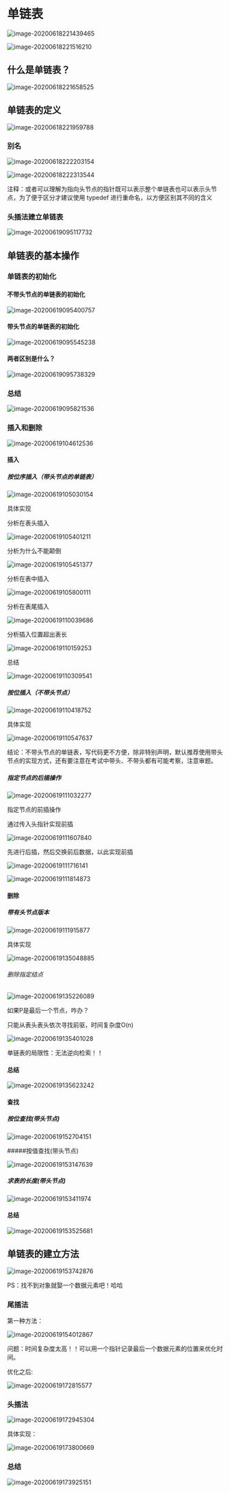# 单链表

![image-20200618221439465](https://cdn.jsdelivr.net/gh/KimYangOfCat/MyPicStorage/2021-CSPostgraduate-408/20200810002338.jpg)

![image-20200618221516210](https://cdn.jsdelivr.net/gh/KimYangOfCat/MyPicStorage/2021-CSPostgraduate-408/20200810002339.jpg)

## 什么是单链表？

![image-20200618221658525](https://cdn.jsdelivr.net/gh/KimYangOfCat/MyPicStorage/2021-CSPostgraduate-408/20200810002340.jpg)

## 单链表的定义

![image-20200618221959788](https://cdn.jsdelivr.net/gh/KimYangOfCat/MyPicStorage/2021-CSPostgraduate-408/20200810002341.jpg)

### 别名

![image-20200618222203154](https://cdn.jsdelivr.net/gh/KimYangOfCat/MyPicStorage/2021-CSPostgraduate-408/20200810002342.jpg)

![image-20200618222313544](https://cdn.jsdelivr.net/gh/KimYangOfCat/MyPicStorage/2021-CSPostgraduate-408/20200810002344.jpg)

注释：或者可以理解为指向头节点的指针既可以表示整个单链表也可以表示头节点，为了便于区分才建议使用 typedef 进行重命名，以方便区别其不同的含义

### 头插法建立单链表

![image-20200619095117732](https://cdn.jsdelivr.net/gh/KimYangOfCat/MyPicStorage/2021-CSPostgraduate-408/20200810002344.jpg)

## 单链表的基本操作

### 单链表的初始化

#### 不带头节点的单链表的初始化

![image-20200619095400757](https://cdn.jsdelivr.net/gh/KimYangOfCat/MyPicStorage/2021-CSPostgraduate-408/20200810002345.jpg)

#### 带头节点的单链表的初始化

![image-20200619095545238](https://cdn.jsdelivr.net/gh/KimYangOfCat/MyPicStorage/2021-CSPostgraduate-408/20200810004036.jpg)

#### 两者区别是什么？

![image-20200619095738329](https://cdn.jsdelivr.net/gh/KimYangOfCat/MyPicStorage/2021-CSPostgraduate-408/20200810004054.jpg)

### 总结

![image-20200619095821536](https://cdn.jsdelivr.net/gh/KimYangOfCat/MyPicStorage/2021-CSPostgraduate-408/20200810004128.jpg)

### 插入和删除

![image-20200619104612536](https://cdn.jsdelivr.net/gh/KimYangOfCat/MyPicStorage/2021-CSPostgraduate-408/20200810004120.jpg)

#### 插入

##### 按位序插入（带头节点的单链表）

![image-20200619105030154](https://cdn.jsdelivr.net/gh/KimYangOfCat/MyPicStorage/2021-CSPostgraduate-408/20200810004107.jpg)

具体实现

分析在表头插入

![image-20200619105401211](https://cdn.jsdelivr.net/gh/KimYangOfCat/MyPicStorage/2021-CSPostgraduate-408/20200810004202.jpg)

分析为什么不能颠倒

![image-20200619105451377](https://cdn.jsdelivr.net/gh/KimYangOfCat/MyPicStorage/2021-CSPostgraduate-408/20200810004209.jpg)

分析在表中插入

![image-20200619105800111](https://cdn.jsdelivr.net/gh/KimYangOfCat/MyPicStorage/2021-CSPostgraduate-408/20200810004220.jpg)

分析在表尾插入

![image-20200619110039686](https://cdn.jsdelivr.net/gh/KimYangOfCat/MyPicStorage/2021-CSPostgraduate-408/20200810004242.jpg)

分析插入位置超出表长

![image-20200619110159253](https://cdn.jsdelivr.net/gh/KimYangOfCat/MyPicStorage/2021-CSPostgraduate-408/20200810004250.jpg)

总结

![image-20200619110309541](https://cdn.jsdelivr.net/gh/KimYangOfCat/MyPicStorage/2021-CSPostgraduate-408/20200810004258.jpg)

##### 按位插入（不带头节点）

![image-20200619110418752](https://cdn.jsdelivr.net/gh/KimYangOfCat/MyPicStorage/2021-CSPostgraduate-408/20200810004518.jpg)

具体实现

![image-20200619110547637](https://cdn.jsdelivr.net/gh/KimYangOfCat/MyPicStorage/2021-CSPostgraduate-408/20200810004527.jpg)

结论：不带头节点的单链表，写代码更不方便，除非特别声明，默认推荐使用带头节点的实现方式，还有要注意在考试中带头、不带头都有可能考察，注意审题。

##### 指定节点的后插操作

![image-20200619111032277](https://cdn.jsdelivr.net/gh/KimYangOfCat/MyPicStorage/2021-CSPostgraduate-408/20200810004537.jpg)

指定节点的前插操作

通过传入头指针实现前插

![image-20200619111607840](https://cdn.jsdelivr.net/gh/KimYangOfCat/MyPicStorage/2021-CSPostgraduate-408/20200810004545.jpg)

先进行后插，然后交换前后数据，以此实现前插

![image-20200619111716141](https://cdn.jsdelivr.net/gh/KimYangOfCat/MyPicStorage/2021-CSPostgraduate-408/20200810004557.jpg)

![image-20200619111814873](https://cdn.jsdelivr.net/gh/KimYangOfCat/MyPicStorage/2021-CSPostgraduate-408/20200810004608.jpg)

#### 删除

##### 带有头节点版本

![image-20200619111915877](https://cdn.jsdelivr.net/gh/KimYangOfCat/MyPicStorage/2021-CSPostgraduate-408/20200810004616.jpg)

具体实现

![image-20200619135048885](https://cdn.jsdelivr.net/gh/KimYangOfCat/MyPicStorage/2021-CSPostgraduate-408/20200810004623.jpg)

###### 删除指定结点

![image-20200619135226089](https://cdn.jsdelivr.net/gh/KimYangOfCat/MyPicStorage/2021-CSPostgraduate-408/20200810004635.jpg)

如果P是最后一个节点，咋办？

只能从表头表头依次寻找前驱，时间复杂度O(n)

![image-20200619135401028](https://cdn.jsdelivr.net/gh/KimYangOfCat/MyPicStorage/2021-CSPostgraduate-408/20200810004648.jpg)

单链表的局限性：无法逆向检索！！

#### 总结

![image-20200619135623242](https://cdn.jsdelivr.net/gh/KimYangOfCat/MyPicStorage/2021-CSPostgraduate-408/20200810004703.jpg)

#### 查找

##### 按位查找(带头节点)

![image-20200619152704151](https://cdn.jsdelivr.net/gh/KimYangOfCat/MyPicStorage/2021-CSPostgraduate-408/20200810004721.jpg)

#####按值查找(带头节点)

![image-20200619153147639](https://cdn.jsdelivr.net/gh/KimYangOfCat/MyPicStorage/2021-CSPostgraduate-408/20200810004724.jpg)

##### 求表的长度(带头节点)

![image-20200619153411974](https://cdn.jsdelivr.net/gh/KimYangOfCat/MyPicStorage/2021-CSPostgraduate-408/20200810004735.jpg)

#### 总结

![image-20200619153525681](https://cdn.jsdelivr.net/gh/KimYangOfCat/MyPicStorage/2021-CSPostgraduate-408/20200810004742.jpg)

## 单链表的建立方法

![image-20200619153742876](https://cdn.jsdelivr.net/gh/KimYangOfCat/MyPicStorage/2021-CSPostgraduate-408/20200810004802.jpg)

PS：找不到对象就娶一个数据元素吧！哈哈

### 尾插法

第一种方法：

![image-20200619154012867](https://cdn.jsdelivr.net/gh/KimYangOfCat/MyPicStorage/2021-CSPostgraduate-408/20200810004755.jpg)

问题：时间复杂度太高！！可以用一个指针记录最后一个数据元素的位置来优化时间。

优化之后:

![image-20200619172815577](https://cdn.jsdelivr.net/gh/KimYangOfCat/MyPicStorage/2021-CSPostgraduate-408/20200810004814.jpg)

### 头插法

![image-20200619172945304](https://cdn.jsdelivr.net/gh/KimYangOfCat/MyPicStorage/2021-CSPostgraduate-408/20200810004822.jpg)

具体实现：

![image-20200619173800669](https://cdn.jsdelivr.net/gh/KimYangOfCat/MyPicStorage/2021-CSPostgraduate-408/20200810004833.jpg)

### 总结

![image-20200619173925151](https://cdn.jsdelivr.net/gh/KimYangOfCat/MyPicStorage/2021-CSPostgraduate-408/20200810004843.jpg)

